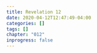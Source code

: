 ```yaml
---
title: Revelation 12
date: 2020-04-12T12:47:49-04:00
categories: []
tags: []
chapter: "012"
inprogress: false
---
```


